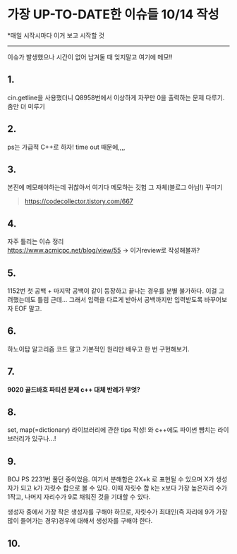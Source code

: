 # 가장 UP-TO-DATE한 이슈들 10/14 작성
*매일 시작시마다 이거 보고 시작할 것
___

이슈가 발생했으나 시간이 없어 남겨둘 때 잊지말고 여기에 메모!!


## 1.
cin.getline을 사용했더니 Q8958번에서 이상하게 자꾸만 0을 출력하는 문제 다루기. 좀만 더 미루기

## 2.
ps는 가급적 C++로 하자! time out 때문에,,,,

## 3.
본진에 메모해야하는데 귀찮아서 여기다 메모하는 깃헙 그 자체(블로그 아님!) 꾸미기
> https://codecollector.tistory.com/667

## 4.
자주 틀리는 이슈 정리   
https://www.acmicpc.net/blog/view/55 -> 이거review로 작성해볼까?

## 5.
1152번 첫 공백 + 마지막 공백이 같이 등장하고 끝나는 경우를 분별 불가하다. 이걸 고려했는데도 틀림 근데...
그래서 입력을 다르게 받아서 공백까지만 입력받도록 바꾸어보자 EOF 말고.

## 6.
하노이탑 알고리즘 코드 말고 기본적인 원리만 배우고 한 번 구현해보기.

## 7. 
__9020 골드바흐 파티션 문제 c++ 대체 반례가 무엇?__

## 8.
set, map(=dictionary) 라이브러리에 관한 tips 작성!
와 c++에도 파이썬 뺨치는 라이브러리가 있구나...!

## 9.
BOJ PS
2231번 풀던 중이었음. 여기서 분해합은 2X+k 로 표현될 수 있으며 X가 생성자가 되고 k가 자릿수 합으로 볼 수 있다.
이때 자릿수 합 k는 x보다 가장 높은자리 수가 1작고, 나머지 자리수가 9로 채워진 것을 기대할 수 있다.

생성자 중에서 가장 작은 생성자를 구해야 하므로, 자릿수가 최대인(즉 자리에 9가 가장 많이 들어가는 경우)경우에 대해서 생성자를 구해야 한다.

## 10.
